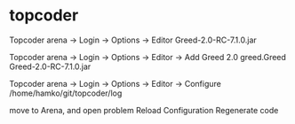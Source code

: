 # topcoder
Topcoder arena -> Login -> Options -> Editor
Greed-2.0-RC-7.1.0.jar

Topcoder arena -> Login -> Options -> Editor -> Add
Greed 2.0
greed.Greed
Greed-2.0-RC-7.1.0.jar

Topcoder arena -> Login -> Options -> Editor -> Configure
/home/hamko/git/topcoder/log

move to Arena, and open problem
Reload Configuration
Regenerate code

